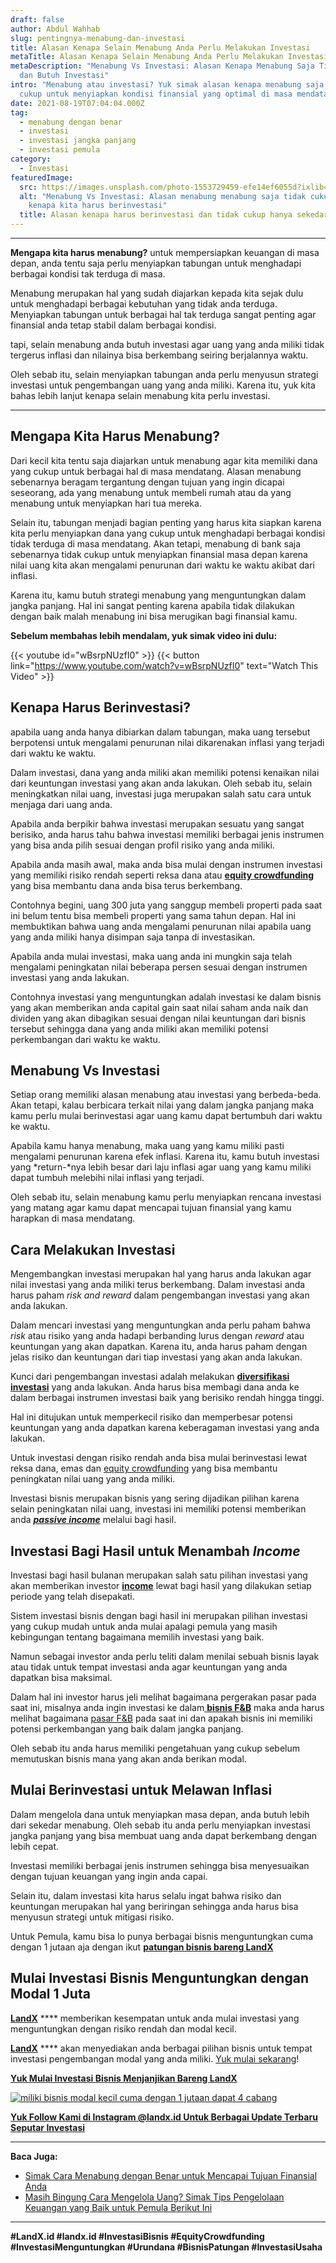 ```yaml
---
draft: false
author: Abdul Wahhab
slug: pentingnya-menabung-dan-investasi
title: Alasan Kenapa Selain Menabung Anda Perlu Melakukan Investasi
metaTitle: Alasan Kenapa Selain Menabung Anda Perlu Melakukan Investasi
metaDescription: "Menabung Vs Investasi: Alasan Kenapa Menabung Saja Tidak Cukup
  dan Butuh Investasi"
intro: "Menabung atau investasi? Yuk simak alasan kenapa menabung saja tidak
  cukup untuk menyiapkan kondisi finansial yang optimal di masa mendatang. "
date: 2021-08-19T07:04:04.000Z
tag:
  - menabung dengan benar
  - investasi
  - investasi jangka panjang
  - investasi pemula
category:
  - Investasi
featuredImage:
  src: https://images.unsplash.com/photo-1553729459-efe14ef6055d?ixlib=rb-1.2.1&ixid=MnwxMjA3fDB8MHxwaG90by1wYWdlfHx8fGVufDB8fHx8&auto=format&fit=crop&w=1470&q=80
  alt: "Menabung Vs Investasi: Alasan menabung menabung saja tidak cukup dan
    kenapa kita harus berinvestasi"
  title: Alasan kenapa harus berinvestasi dan tidak cukup hanya sekedar menabung
---
```

- - -

**[](https://landx.id/)Mengapa kita harus menabung?** untuk mempersiapkan keuangan di masa depan, anda tentu saja perlu menyiapkan tabungan untuk menghadapi berbagai kondisi tak terduga di masa.

Menabung merupakan hal yang sudah diajarkan kepada kita sejak dulu untuk menghadapi berbagai kebutuhan yang tidak anda terduga. Menyiapkan tabungan untuk berbagai hal tak terduga sangat penting agar finansial anda tetap stabil dalam berbagai kondisi.

tapi, selain menabung anda butuh investasi agar uang yang anda miliki tidak tergerus inflasi dan nilainya bisa berkembang seiring berjalannya waktu.

Oleh sebab itu, selain menyiapkan tabungan anda perlu menyusun strategi investasi untuk pengembangan uang yang anda miliki. Karena itu, yuk kita bahas lebih lanjut kenapa selain menabung kita perlu investasi.

- - -

## **Mengapa Kita Harus Menabung?** 

Dari kecil kita tentu saja diajarkan untuk menabung agar kita memiliki dana yang cukup untuk berbagai hal di masa mendatang. Alasan menabung sebenarnya beragam tergantung dengan tujuan yang ingin dicapai seseorang, ada yang menabung untuk membeli rumah atau da yang menabung untuk menyiapkan hari tua mereka. 

Selain itu, tabungan menjadi bagian penting yang harus kita siapkan karena kita perlu menyiapkan dana yang cukup untuk menghadapi berbagai kondisi tidak terduga di masa mendatang. Akan tetapi, menabung di bank saja sebenarnya tidak cukup untuk menyiapkan finansial masa depan karena nilai uang kita akan mengalami penurunan dari waktu ke waktu akibat dari inflasi. 

Karena itu, kamu butuh strategi menabung yang menguntungkan dalam jangka panjang. Hal ini sangat penting karena apabila tidak dilakukan dengan baik malah menabung ini bisa merugikan bagi finansial kamu.

**Sebelum membahas lebih mendalam, yuk simak video ini dulu:**

{{< youtube id="wBsrpNUzfI0" >}}
{{< button link="https://www.youtube.com/watch?v=wBsrpNUzfI0" text="Watch This Video" >}}

## **Kenapa Harus Berinvestasi?**

apabila uang anda hanya dibiarkan dalam tabungan, maka uang tersebut berpotensi untuk mengalami penurunan nilai dikarenakan inflasi yang terjadi dari waktu ke waktu.

Dalam investasi, dana yang anda miliki akan memiliki potensi kenaikan nilai dari keuntungan investasi yang akan anda lakukan. Oleh sebab itu, selain meningkatkan nilai uang, investasi juga merupakan salah satu cara untuk menjaga dari uang anda.

Apabila anda berpikir bahwa investasi merupakan sesuatu yang sangat berisiko, anda harus tahu bahwa investasi memiliki berbagai jenis instrumen yang bisa anda pilih sesuai dengan profil risiko yang anda miliki.

Apabila anda masih awal, maka anda bisa mulai dengan instrumen investasi yang memiliki risiko rendah seperti reksa dana atau **[equity crowdfunding](https://landx.id/)** yang bisa membantu dana anda bisa terus berkembang.

Contohnya begini, uang 300 juta yang sanggup membeli properti pada saat ini belum tentu bisa membeli properti yang sama tahun depan. Hal ini membuktikan bahwa uang anda mengalami penurunan nilai apabila uang yang anda miliki hanya disimpan saja tanpa di investasikan.

Apabila anda mulai investasi, maka uang anda ini mungkin saja telah mengalami peningkatan nilai beberapa persen sesuai dengan instrumen investasi yang anda lakukan.

Contohnya investasi yang menguntungkan adalah investasi ke dalam bisnis yang akan memberikan anda capital gain saat nilai saham anda naik dan dividen yang akan dibagikan sesuai dengan nilai keuntungan dari bisnis tersebut sehingga dana yang anda miliki akan memiliki potensi perkembangan dari waktu ke waktu.

## Menabung Vs Investasi

Setiap orang memiliki alasan menabung atau investasi yang berbeda-beda. Akan tetapi, kalau berbicara terkait nilai yang dalam jangka panjang maka kamu perlu mulai berinvestasi agar uang kamu dapat bertumbuh dari waktu ke waktu. 

Apabila kamu hanya menabung, maka uang yang kamu miliki pasti mengalami penurunan karena efek inflasi. Karena itu, kamu butuh investasi yang *return-*nya lebih besar dari laju inflasi agar uang yang kamu miliki dapat tumbuh melebihi nilai inflasi yang terjadi. 

Oleh sebab itu, selain menabung kamu perlu menyiapkan rencana investasi yang matang agar kamu dapat mencapai tujuan finansial yang kamu harapkan di masa mendatang. 

## **Cara Melakukan Investasi**

Mengembangkan investasi merupakan hal yang harus anda lakukan agar nilai investasi yang anda miliki terus berkembang. Dalam investasi anda harus paham *risk and reward* dalam pengembangan investasi yang akan anda lakukan.

Dalam mencari investasi yang menguntungkan anda perlu paham bahwa *risk* atau risiko yang anda hadapi berbanding lurus dengan *reward* atau keuntungan yang akan dapatkan. Karena itu, anda harus paham dengan jelas risiko dan keuntungan dari tiap investasi yang akan anda lakukan.

Kunci dari pengembangan investasi adalah melakukan **[diversifikasi investasi](https://landx.id/blog/diversifikasi-dalam-investasi/)** yang anda lakukan. Anda harus bisa membagi dana anda ke dalam berbagai instrumen investasi baik yang berisiko rendah hingga tinggi.

Hal ini ditujukan untuk memperkecil risiko dan memperbesar potensi keuntungan yang anda dapatkan karena keberagaman investasi yang anda lakukan.

Untuk investasi dengan risiko rendah anda bisa mulai berinvestasi lewat reksa dana, emas dan [equity crowdfunding](https://landx.id/) yang bisa membantu peningkatan nilai uang yang anda miliki.

Investasi bisnis merupakan bisnis yang sering dijadikan pilihan karena selain peningkatan nilai uang, investasi ini memiliki potensi memberikan anda  ***[passive income](https://landx.id/blog/tag/investasi-passive-income/)***  melalui bagi hasil.

## **Investasi Bagi Hasil untuk Menambah *Income***

Investasi bagi hasil bulanan merupakan salah satu pilihan investasi yang akan memberikan investor **[income](https://landx.id/project/)** lewat bagi hasil yang dilakukan setiap periode yang telah disepakati.

Sistem investasi bisnis dengan bagi hasil ini merupakan pilihan investasi yang cukup mudah untuk anda mulai apalagi pemula yang masih kebingungan tentang bagaimana memilih investasi yang baik.

Namun sebagai investor anda perlu teliti dalam menilai sebuah bisnis layak atau tidak untuk tempat investasi anda agar keuntungan yang anda dapatkan bisa maksimal.

Dalam hal ini investor harus jeli melihat bagaimana pergerakan pasar pada saat ini, misalnya anda ingin investasi ke dalam[ **bisnis F&B**](https://landx.id/project/) maka anda harus melihat bagaimana [pasar F&B](https://landx.id/) pada saat ini dan apakah bisnis ini memiliki potensi perkembangan yang baik dalam jangka panjang.

Oleh sebab itu anda harus memiliki pengetahuan yang cukup sebelum memutuskan bisnis mana yang akan anda berikan modal.

## **Mulai Berinvestasi untuk Melawan Inflasi**

Dalam mengelola dana untuk menyiapkan masa depan, anda butuh lebih dari sekedar menabung. Oleh sebab itu anda perlu menyiapkan investasi jangka panjang yang bisa membuat uang anda dapat berkembang dengan lebih cepat.

Investasi memiliki berbagai jenis instrumen sehingga bisa menyesuaikan dengan tujuan keuangan yang ingin anda capai.

Selain itu, dalam investasi kita harus selalu ingat bahwa risiko dan keuntungan merupakan hal yang beriringan sehingga anda harus bisa menyusun strategi untuk mitigasi risiko.

Untuk Pemula, kamu bisa lo punya berbagai bisnis menguntungkan cuma dengan 1 jutaan aja dengan ikut **[patungan bisnis bareng LandX](https://landx.id/project/)**

## **Mulai Investasi Bisnis Menguntungkan dengan Modal 1 Juta**

**[LandX](https://landx.id/)** \*\*\*\* memberikan kesempatan untuk anda mulai investasi yang menguntungkan dengan risiko rendah dan modal kecil. [](https://landx.id/)

**[LandX](https://landx.id/)** \*\*\*\* akan menyediakan anda berbagai pilihan bisnis untuk tempat investasi pengembangan modal yang anda miliki. [Yuk mulai sekarang](https://landx.id/)!

**[Yuk Mulai Investasi Bisnis Menjanjikan Bareng LandX](https://landx.id/project/index.html)**

[![miliki bisnis modal kecil cuma dengan 1 jutaan dapat 4 cabang ](https://accountgram-production.sfo2.cdn.digitaloceanspaces.com/landx_ghost/2021/11/jadi-owner-bisnis-hanya-1-jutaan-dengan-cuan-yang-sangat-menjanjikan.png)](https://landx.id/project/)

**[Yuk Follow Kami di Instagram @landx.id Untuk Berbagai Update Terbaru Seputar Investasi](https://www.instagram.com/landx.id/?utm_medium=copy_link)**

- - -

**Baca Juga:**

* [Simak Cara Menabung dengan Benar untuk Mencapai Tujuan Finansial Anda](https://landx.id/blog/cara-menabung-dengan-benar-untuk-masa-depan/)
* [Masih Bingung Cara Mengelola Uang? Simak Tips Pengelolaan Keuangan yang Baik untuk Pemula Berikut Ini](https://landx.id/blog/pengelolaan-keuangan-yang-baik/)

- - -

**\#LandX.id    #landx.id    #InvestasiBisnis    #EquityCrowdfunding    #InvestasiMenguntungkan    #Urundana    #BisnisPatungan    #InvestasiUsaha**